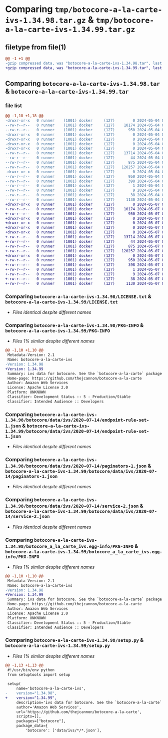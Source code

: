 # Comparing `tmp/botocore-a-la-carte-ivs-1.34.98.tar.gz` & `tmp/botocore-a-la-carte-ivs-1.34.99.tar.gz`

## filetype from file(1)

```diff
@@ -1 +1 @@
-gzip compressed data, was "botocore-a-la-carte-ivs-1.34.98.tar", last modified: Sat May  4 01:01:28 2024, max compression
+gzip compressed data, was "botocore-a-la-carte-ivs-1.34.99.tar", last modified: Tue May  7 01:02:30 2024, max compression
```

## Comparing `botocore-a-la-carte-ivs-1.34.98.tar` & `botocore-a-la-carte-ivs-1.34.99.tar`

### file list

```diff
@@ -1,18 +1,18 @@
-drwxr-xr-x   0 runner    (1001) docker     (127)        0 2024-05-04 01:01:28.842158 botocore-a-la-carte-ivs-1.34.98/
--rw-r--r--   0 runner    (1001) docker     (127)    10174 2024-05-04 01:01:28.000000 botocore-a-la-carte-ivs-1.34.98/LICENSE.txt
--rw-r--r--   0 runner    (1001) docker     (127)      950 2024-05-04 01:01:28.838158 botocore-a-la-carte-ivs-1.34.98/PKG-INFO
-drwxr-xr-x   0 runner    (1001) docker     (127)        0 2024-05-04 01:01:28.838158 botocore-a-la-carte-ivs-1.34.98/botocore/
-drwxr-xr-x   0 runner    (1001) docker     (127)        0 2024-05-04 01:01:28.838158 botocore-a-la-carte-ivs-1.34.98/botocore/data/
-drwxr-xr-x   0 runner    (1001) docker     (127)        0 2024-05-04 01:01:28.838158 botocore-a-la-carte-ivs-1.34.98/botocore/data/ivs/
-drwxr-xr-x   0 runner    (1001) docker     (127)        0 2024-05-04 01:01:28.838158 botocore-a-la-carte-ivs-1.34.98/botocore/data/ivs/2020-07-14/
--rw-r--r--   0 runner    (1001) docker     (127)    13714 2024-05-04 01:01:11.000000 botocore-a-la-carte-ivs-1.34.98/botocore/data/ivs/2020-07-14/endpoint-rule-set-1.json
--rw-r--r--   0 runner    (1001) docker     (127)       44 2024-05-04 01:01:11.000000 botocore-a-la-carte-ivs-1.34.98/botocore/data/ivs/2020-07-14/examples-1.json
--rw-r--r--   0 runner    (1001) docker     (127)      875 2024-05-04 01:01:11.000000 botocore-a-la-carte-ivs-1.34.98/botocore/data/ivs/2020-07-14/paginators-1.json
--rw-r--r--   0 runner    (1001) docker     (127)   120257 2024-05-04 01:01:11.000000 botocore-a-la-carte-ivs-1.34.98/botocore/data/ivs/2020-07-14/service-2.json
-drwxr-xr-x   0 runner    (1001) docker     (127)        0 2024-05-04 01:01:28.838158 botocore-a-la-carte-ivs-1.34.98/botocore_a_la_carte_ivs.egg-info/
--rw-r--r--   0 runner    (1001) docker     (127)      950 2024-05-04 01:01:28.000000 botocore-a-la-carte-ivs-1.34.98/botocore_a_la_carte_ivs.egg-info/PKG-INFO
--rw-r--r--   0 runner    (1001) docker     (127)      398 2024-05-04 01:01:28.000000 botocore-a-la-carte-ivs-1.34.98/botocore_a_la_carte_ivs.egg-info/SOURCES.txt
--rw-r--r--   0 runner    (1001) docker     (127)        1 2024-05-04 01:01:28.000000 botocore-a-la-carte-ivs-1.34.98/botocore_a_la_carte_ivs.egg-info/dependency_links.txt
--rw-r--r--   0 runner    (1001) docker     (127)        9 2024-05-04 01:01:28.000000 botocore-a-la-carte-ivs-1.34.98/botocore_a_la_carte_ivs.egg-info/top_level.txt
--rw-r--r--   0 runner    (1001) docker     (127)       38 2024-05-04 01:01:28.842158 botocore-a-la-carte-ivs-1.34.98/setup.cfg
--rw-r--r--   0 runner    (1001) docker     (127)     1130 2024-05-04 01:01:28.000000 botocore-a-la-carte-ivs-1.34.98/setup.py
+drwxr-xr-x   0 runner    (1001) docker     (127)        0 2024-05-07 01:02:30.884096 botocore-a-la-carte-ivs-1.34.99/
+-rw-r--r--   0 runner    (1001) docker     (127)    10174 2024-05-07 01:02:30.000000 botocore-a-la-carte-ivs-1.34.99/LICENSE.txt
+-rw-r--r--   0 runner    (1001) docker     (127)      950 2024-05-07 01:02:30.884096 botocore-a-la-carte-ivs-1.34.99/PKG-INFO
+drwxr-xr-x   0 runner    (1001) docker     (127)        0 2024-05-07 01:02:30.884096 botocore-a-la-carte-ivs-1.34.99/botocore/
+drwxr-xr-x   0 runner    (1001) docker     (127)        0 2024-05-07 01:02:30.884096 botocore-a-la-carte-ivs-1.34.99/botocore/data/
+drwxr-xr-x   0 runner    (1001) docker     (127)        0 2024-05-07 01:02:30.884096 botocore-a-la-carte-ivs-1.34.99/botocore/data/ivs/
+drwxr-xr-x   0 runner    (1001) docker     (127)        0 2024-05-07 01:02:30.884096 botocore-a-la-carte-ivs-1.34.99/botocore/data/ivs/2020-07-14/
+-rw-r--r--   0 runner    (1001) docker     (127)    13714 2024-05-07 01:02:11.000000 botocore-a-la-carte-ivs-1.34.99/botocore/data/ivs/2020-07-14/endpoint-rule-set-1.json
+-rw-r--r--   0 runner    (1001) docker     (127)       44 2024-05-07 01:02:11.000000 botocore-a-la-carte-ivs-1.34.99/botocore/data/ivs/2020-07-14/examples-1.json
+-rw-r--r--   0 runner    (1001) docker     (127)      875 2024-05-07 01:02:11.000000 botocore-a-la-carte-ivs-1.34.99/botocore/data/ivs/2020-07-14/paginators-1.json
+-rw-r--r--   0 runner    (1001) docker     (127)   120257 2024-05-07 01:02:11.000000 botocore-a-la-carte-ivs-1.34.99/botocore/data/ivs/2020-07-14/service-2.json
+drwxr-xr-x   0 runner    (1001) docker     (127)        0 2024-05-07 01:02:30.884096 botocore-a-la-carte-ivs-1.34.99/botocore_a_la_carte_ivs.egg-info/
+-rw-r--r--   0 runner    (1001) docker     (127)      950 2024-05-07 01:02:30.000000 botocore-a-la-carte-ivs-1.34.99/botocore_a_la_carte_ivs.egg-info/PKG-INFO
+-rw-r--r--   0 runner    (1001) docker     (127)      398 2024-05-07 01:02:30.000000 botocore-a-la-carte-ivs-1.34.99/botocore_a_la_carte_ivs.egg-info/SOURCES.txt
+-rw-r--r--   0 runner    (1001) docker     (127)        1 2024-05-07 01:02:30.000000 botocore-a-la-carte-ivs-1.34.99/botocore_a_la_carte_ivs.egg-info/dependency_links.txt
+-rw-r--r--   0 runner    (1001) docker     (127)        9 2024-05-07 01:02:30.000000 botocore-a-la-carte-ivs-1.34.99/botocore_a_la_carte_ivs.egg-info/top_level.txt
+-rw-r--r--   0 runner    (1001) docker     (127)       38 2024-05-07 01:02:30.884096 botocore-a-la-carte-ivs-1.34.99/setup.cfg
+-rw-r--r--   0 runner    (1001) docker     (127)     1130 2024-05-07 01:02:30.000000 botocore-a-la-carte-ivs-1.34.99/setup.py
```

### Comparing `botocore-a-la-carte-ivs-1.34.98/LICENSE.txt` & `botocore-a-la-carte-ivs-1.34.99/LICENSE.txt`

 * *Files identical despite different names*

### Comparing `botocore-a-la-carte-ivs-1.34.98/PKG-INFO` & `botocore-a-la-carte-ivs-1.34.99/PKG-INFO`

 * *Files 1% similar despite different names*

```diff
@@ -1,10 +1,10 @@
 Metadata-Version: 2.1
 Name: botocore-a-la-carte-ivs
-Version: 1.34.98
+Version: 1.34.99
 Summary: ivs data for botocore. See the `botocore-a-la-carte` package for more info.
 Home-page: https://github.com/thejcannon/botocore-a-la-carte
 Author: Amazon Web Services
 License: Apache License 2.0
 Platform: UNKNOWN
 Classifier: Development Status :: 5 - Production/Stable
 Classifier: Intended Audience :: Developers
```

### Comparing `botocore-a-la-carte-ivs-1.34.98/botocore/data/ivs/2020-07-14/endpoint-rule-set-1.json` & `botocore-a-la-carte-ivs-1.34.99/botocore/data/ivs/2020-07-14/endpoint-rule-set-1.json`

 * *Files identical despite different names*

### Comparing `botocore-a-la-carte-ivs-1.34.98/botocore/data/ivs/2020-07-14/paginators-1.json` & `botocore-a-la-carte-ivs-1.34.99/botocore/data/ivs/2020-07-14/paginators-1.json`

 * *Files identical despite different names*

### Comparing `botocore-a-la-carte-ivs-1.34.98/botocore/data/ivs/2020-07-14/service-2.json` & `botocore-a-la-carte-ivs-1.34.99/botocore/data/ivs/2020-07-14/service-2.json`

 * *Files identical despite different names*

### Comparing `botocore-a-la-carte-ivs-1.34.98/botocore_a_la_carte_ivs.egg-info/PKG-INFO` & `botocore-a-la-carte-ivs-1.34.99/botocore_a_la_carte_ivs.egg-info/PKG-INFO`

 * *Files 1% similar despite different names*

```diff
@@ -1,10 +1,10 @@
 Metadata-Version: 2.1
 Name: botocore-a-la-carte-ivs
-Version: 1.34.98
+Version: 1.34.99
 Summary: ivs data for botocore. See the `botocore-a-la-carte` package for more info.
 Home-page: https://github.com/thejcannon/botocore-a-la-carte
 Author: Amazon Web Services
 License: Apache License 2.0
 Platform: UNKNOWN
 Classifier: Development Status :: 5 - Production/Stable
 Classifier: Intended Audience :: Developers
```

### Comparing `botocore-a-la-carte-ivs-1.34.98/setup.py` & `botocore-a-la-carte-ivs-1.34.99/setup.py`

 * *Files 1% similar despite different names*

```diff
@@ -1,13 +1,13 @@
 #!/usr/bin/env python
 from setuptools import setup
 
 setup(
     name='botocore-a-la-carte-ivs',
-    version="1.34.98",
+    version="1.34.99",
     description='ivs data for botocore. See the `botocore-a-la-carte` package for more info.',
     author='Amazon Web Services',
     url='https://github.com/thejcannon/botocore-a-la-carte',
     scripts=[],
     packages=["botocore"],
     package_data={
         'botocore': ['data/ivs/*/*.json'],
```


